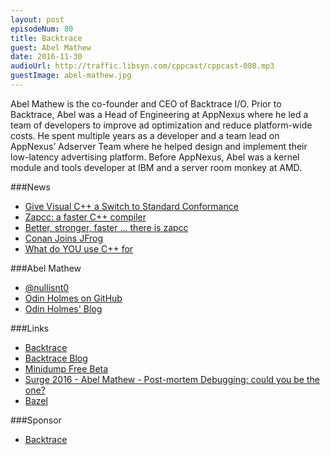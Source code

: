 ```yaml
---
layout: post
episodeNum: 80
title: Backtrace
guest: Abel Mathew
date: 2016-11-30
audioUrl: http://traffic.libsyn.com/cppcast/cppcast-080.mp3
guestImage: abel-mathew.jpg
---
```


Abel Mathew is the co-founder and CEO of Backtrace I/O. Prior to Backtrace, Abel was a Head of Engineering at AppNexus where he led a team of developers to improve ad optimization and reduce platform-wide costs. He spent multiple years as a developer and a team lead on AppNexus’ Adserver Team where he helped design and implement their low-latency advertising platform. Before AppNexus, Abel was a kernel module and tools developer at IBM and a server room monkey at AMD.

###News

 - [Give Visual C++ a Switch to Standard Conformance](https://blogs.msdn.microsoft.com/vcblog/2016/11/16/permissive-switch/)
 - [Zapcc: a faster C++ compiler](http://baptiste-wicht.com/posts/2016/11/zapcc-a-faster-c%2B%2B-compiler.html)
 - [Better, stronger, faster … there is zapcc](http://devnexen.blogspot.com/2016/11/better-stronger-faster-there-is-zapcc.html)
 - [Conan Joins JFrog](https://www.jfrog.com/blog/conan-joins-jfrog/)
 - [What do YOU use C++ for](https://www.reddit.com/r/cpp/comments/5ehrel/what_do_you_use_c_for/)
 
###Abel Mathew

 - [@nullisnt0](https://twitter.com/nullisnt0)
 - [Odin Holmes on GitHub](https://github.com/porkybrain)
 - [Odin Holmes' Blog](http://odinthenerd.blogspot.com/)
 
###Links

 - [Backtrace](https://www.backtrace.io/cppcast)
 - [Backtrace Blog](http://backtrace.io/blog/)
 - [Minidump Free Beta](http://backtrace.io/blog/blog/2016/11/18/minidump-beta/)
 - [Surge 2016 - Abel Mathew - Post-mortem Debugging: could you be the one?](https://www.youtube.com/watch?v=WHhorNLa934)
 - [Bazel](https://bazel.build/)
 
###Sponsor

- [Backtrace](https://www.backtrace.io/cppcast)

